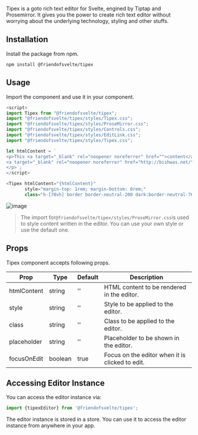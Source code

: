 Tipex is a goto rich text editor for Svelte, engined by Tiptap and Prosemirror. It gives you the power to create rich
text editor without worrying about the underlying technology, styling and other stuffs.

Installation
------------

Install the package from npm.

```shell
npm install @friendofsvelte/tipex
```

Usage
-----

Import the component and use it in your component.

```javascript
<script>
import Tipex from "@friendofsvelte/tipex";
import "@friendofsvelte/tipex/styles/Tipex.css";
import "@friendofsvelte/tipex/styles/ProseMirror.css";
import "@friendofsvelte/tipex/styles/Controls.css";
import "@friendofsvelte/tipex/styles/EditLink.css";
import "@friendofsvelte/tipex/styles/Tipex.css";

let htmlContent = `
<p>This <a target="_blank" rel="noopener noreferrer" href="">content</a> is written by
<a target="_blank" rel="noopener noreferrer" href="http://bishwas.net/">Bishwas</a> in 2023.
</p>`;
</script>

<Tipex htmlContent="{htmlContent}"
       style="margin-top: 1rem; margin-bottom: 0rem;"
       class="h-[70vh] border border-neutral-200 dark:border-neutral-700 w-full"/>

```

![image](https://github.com/friendofsvelte/tipex/assets/42182303/6cc598f8-9cc2-46f9-92e6-39df24653aa5)

> The import for`@friendofsvelte/tipex/styles/ProseMirror.css`is used to style content written in the editor. You can
> use your own style or use the default one.

Props
-----

Tipex component accepts following props.

| Prop        | Type    | Default | Description                                     |
|-------------|---------|---------|-------------------------------------------------|
| htmlContent | string  | ''      | HTML content to be rendered in the editor.      |
| style       | string  | ''      | Style to be applied to the editor.              |
| class       | string  | ''      | Class to be applied to the editor.              |
| placeholder | string  | ''      | Placeholder to be shown in the editor.          |
| focusOnEdit | boolean | true    | Focus on the editor when it is clicked to edit. |

Accessing Editor Instance
-------------------------

You can access the editor instance via:

```javascript
import {tipexEditor} from '@friendofsvelte/tipex';
```

The editor instance is stored in a store. You can use it to access the editor instance from anywhere in your app.
